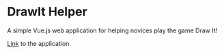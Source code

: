 # DrawIt Helper

A simple Vue.js web application for helping novices play the game Draw It!

[Link](https://nicktheway.github.io/DrawIt_Vue/) to the application.


